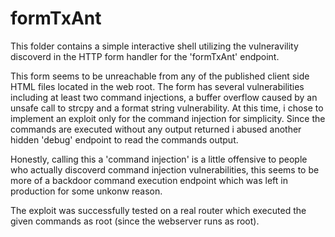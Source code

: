 # formTxAnt
This folder contains a simple interactive shell utilizing the vulneravility discoverd in the HTTP form handler for the 'formTxAnt' endpoint.

This form seems to be unreachable from any of the published client side HTML files located in the web root.
The form has several vulnerabilities including at least two command injections, a buffer overflow caused by an unsafe call to strcpy and a format string vulnerability. At this time, i chose to implement an exploit only for the command injection for simplicity. Since the commands are executed without any output returned i abused another hidden 'debug' endpoint to read the commands output.

Honestly, calling this a 'command injection' is a little offensive to people who actually discoverd command injection vulnerabilities, this seems to be more of a backdoor command execution endpoint which was left in production for some unkonw reason.

The exploit was successfully tested on a real router which executed the given commands as root (since the webserver runs as root).